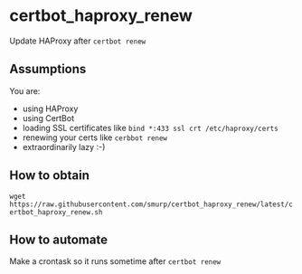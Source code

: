 # certbot_haproxy_renew
Update HAProxy after `certbot renew`

## Assumptions

You are:
* using HAProxy
* using CertBot
* loading SSL certificates like `bind *:433 ssl crt /etc/haproxy/certs`
* renewing your certs like `cerbbot renew`
* extraordinarily lazy :-)

## How to obtain

```wget https://raw.githubusercontent.com/smurp/certbot_haproxy_renew/latest/certbot_haproxy_renew.sh```

## How to automate

Make a crontask so it runs sometime after `certbot renew`
